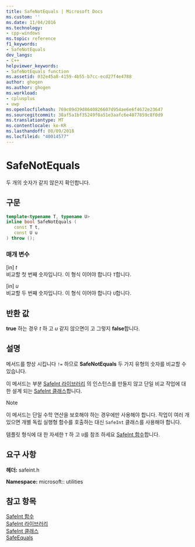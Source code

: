 ```yaml
---
title: SafeNotEquals | Microsoft Docs
ms.custom: ''
ms.date: 11/04/2016
ms.technology:
- cpp-windows
ms.topic: reference
f1_keywords:
- SafeNotEquals
dev_langs:
- C++
helpviewer_keywords:
- SafeNotEquals function
ms.assetid: 032e45a8-4159-4b55-b7cc-ecd27f4e4788
author: ghogen
ms.author: ghogen
ms.workload:
- cplusplus
- uwp
ms.openlocfilehash: 769c09d39d8640826607d954ae6e6f4672e23647
ms.sourcegitcommit: 38af5a1bf35249f0a51e3aafc6e4077859c8f0d9
ms.translationtype: MT
ms.contentlocale: ko-KR
ms.lasthandoff: 08/09/2018
ms.locfileid: "40014577"
---
```

# <a name="safenotequals"></a>SafeNotEquals
두 개의 숫자가 같지 않은지 확인합니다.  
  
## <a name="syntax"></a>구문  
  
```cpp  
template<typename T, typename U>  
inline bool SafeNotEquals (  
   const T t,  
   const U u  
) throw ();  
```  
  
### <a name="parameters"></a>매개 변수  
 [in] *t*  
 비교할 첫 번째 숫자입니다. 이 형식 이어야 합니다 `T`합니다.  
  
 [in] *u*  
 비교할 두 번째 숫자입니다. 이 형식 이어야 합니다 `U`합니다.  
  
## <a name="return-value"></a>반환 값  
 **true** 하는 경우 *t* 하 고 *u* 같지 않으면이 고 그렇지 **false**합니다.  
  
## <a name="remarks"></a>설명  
 메서드를 향상 시킵니다 `!=` 하므로 **SafeNotEquals** 두 가지 유형의 숫자를 비교할 수 있습니다.  
  
 이 메서드는 부분 [SafeInt 라이브러리](../windows/safeint-library.md) 의 인스턴스를 만들지 않고 단일 비교 작업에 대 한 설계 되는 [SafeInt 클래스](../windows/safeint-class.md)합니다.  
  
> [!NOTE]
>  이 메서드는 단일 수학 연산을 보호해야 하는 경우에만 사용해야 합니다. 작업이 여러 개 있으면 개별 독립 실행형 함수를 호출하는 대신 `SafeInt` 클래스를 사용해야 합니다.  
  
 템플릿 형식에 대 한 자세한 `T` 하 고 `U`를 참조 하세요 [SafeInt 함수](../windows/safeint-functions.md)합니다.  
  
## <a name="requirements"></a>요구 사항  
 **헤더:** safeint.h  
  
 **Namespace:** microsoft:: utilities  
  
## <a name="see-also"></a>참고 항목  
 [SafeInt 함수](../windows/safeint-functions.md)   
 [SafeInt 라이브러리](../windows/safeint-library.md)   
 [SafeInt 클래스](../windows/safeint-class.md)   
 [SafeEquals](../windows/safeequals.md)